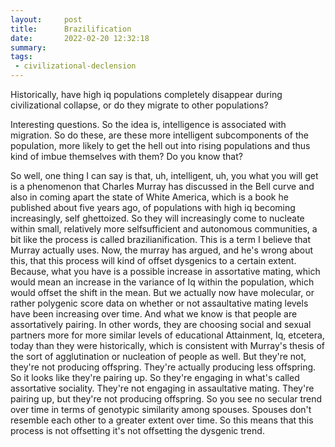 ```yaml
---
layout:     post
title:      Brazilification
date:       2022-02-20 12:32:18
summary:    
tags:
 - civilizational-declension
---
```


Historically, have high iq populations completely disappear during civilizational collapse, or do they migrate to other populations?

Interesting questions. So the idea is, intelligence is associated with migration. So do these, are these more intelligent subcomponents of the population, more likely to get the hell out into rising populations and thus kind of imbue themselves with them? Do you know that?

So well, one thing I can say is that, uh, intelligent, uh, you what you will get is a phenomenon that Charles Murray has discussed in the Bell curve and also in coming apart the state of White America, which is a book he published about five years ago, of populations with high iq becoming increasingly, self ghettoized. So they will increasingly come to nucleate within small, relatively more selfsufficient and autonomous communities, a bit like the process is called brazilianification. This is a term I believe that Murray actually uses. Now, the murray has argued, and he's wrong about this, that this process will kind of offset dysgenics to a certain extent. Because, what you have is a possible increase in assortative mating, which would mean an increase in the variance of Iq within the population, which would offset the shift in the mean. But we actually now have molecular, or rather polygenic score data on whether or not assaultative mating levels have been increasing over time. And what we know is that people are assortatively pairing. In other words, they are choosing social and sexual partners more for more similar levels of educational Attainment, Iq, etcetera, today than they were historically, which is consistent with Murray's thesis of the sort of agglutination or nucleation of people as well. But they're not, they're not producing offspring. They're actually producing less offspring. So it looks like they're pairing up. So they're engaging in what's called assortative sociality. They're not engaging in assaultative mating. They're pairing up, but they're not producing offspring. So you see no secular trend over time in terms of genotypic similarity among spouses. Spouses don't resemble each other to a greater extent over time. So this means that this process is not offsetting it's not offsetting the dysgenic trend.